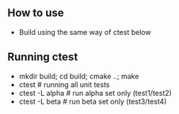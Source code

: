 ## How to use
- Build using the same way of ctest below

## Running ctest
- mkdir build; cd build; cmake ..; make
- ctest # running all unit tests
- ctest -L alpha # run alpha set only (test1/test2)
- ctest -L beta  # run beta set only (test3/test4)
